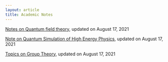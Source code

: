```yaml
---
layout: article
title: Academic Notes
---
```


[Notes on Quantum field theory](notes/note_qft_1.pdf), updated on August 17, 2021

[Note on Quantum Simulation of High Energy Physics](notes/quantum_simulation_hep.pdf), updated on August 17, 2021

[Topics on Group Theory](notes/note_group.pdf), updated on August 17, 2021